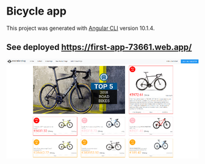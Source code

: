 # Bicycle app

This project was generated with [Angular CLI](https://github.com/angular/angular-cli) version 10.1.4.

## See deployed https://first-app-73661.web.app/

<img src="first-app.png" width="600"></img>
